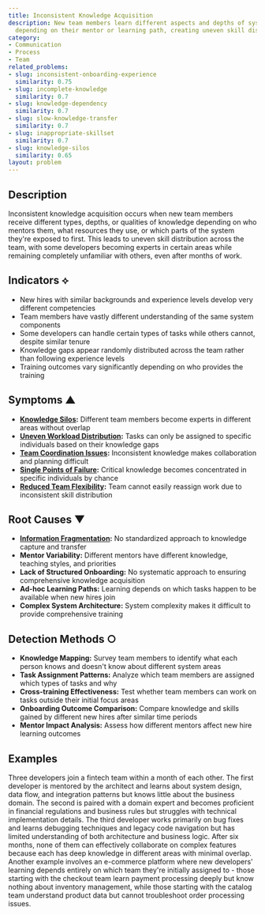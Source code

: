 ```yaml
---
title: Inconsistent Knowledge Acquisition
description: New team members learn different aspects and depths of system knowledge
  depending on their mentor or learning path, creating uneven skill distribution.
category:
- Communication
- Process
- Team
related_problems:
- slug: inconsistent-onboarding-experience
  similarity: 0.75
- slug: incomplete-knowledge
  similarity: 0.7
- slug: knowledge-dependency
  similarity: 0.7
- slug: slow-knowledge-transfer
  similarity: 0.7
- slug: inappropriate-skillset
  similarity: 0.7
- slug: knowledge-silos
  similarity: 0.65
layout: problem
---
```


## Description

Inconsistent knowledge acquisition occurs when new team members receive different types, depths, or qualities of knowledge depending on who mentors them, what resources they use, or which parts of the system they're exposed to first. This leads to uneven skill distribution across the team, with some developers becoming experts in certain areas while remaining completely unfamiliar with others, even after months of work.

## Indicators ⟡

- New hires with similar backgrounds and experience levels develop very different competencies
- Team members have vastly different understanding of the same system components
- Some developers can handle certain types of tasks while others cannot, despite similar tenure
- Knowledge gaps appear randomly distributed across the team rather than following experience levels
- Training outcomes vary significantly depending on who provides the training

## Symptoms ▲

- **[Knowledge Silos](knowledge-silos.md):** Different team members become experts in different areas without overlap
- **[Uneven Workload Distribution](uneven-workload-distribution.md):** Tasks can only be assigned to specific individuals based on their knowledge gaps
- **[Team Coordination Issues](team-coordination-issues.md):** Inconsistent knowledge makes collaboration and planning difficult
- **[Single Points of Failure](single-points-of-failure.md):** Critical knowledge becomes concentrated in specific individuals by chance
- **[Reduced Team Flexibility](reduced-team-flexibility.md):** Team cannot easily reassign work due to inconsistent skill distribution

## Root Causes ▼

- **[Information Fragmentation](information-fragmentation.md):** No standardized approach to knowledge capture and transfer
- **Mentor Variability:** Different mentors have different knowledge, teaching styles, and priorities
- **Lack of Structured Onboarding:** No systematic approach to ensuring comprehensive knowledge acquisition
- **Ad-hoc Learning Paths:** Learning depends on which tasks happen to be available when new hires join
- **Complex System Architecture:** System complexity makes it difficult to provide comprehensive training

## Detection Methods ○

- **Knowledge Mapping:** Survey team members to identify what each person knows and doesn't know about different system areas
- **Task Assignment Patterns:** Analyze which team members are assigned which types of tasks and why
- **Cross-training Effectiveness:** Test whether team members can work on tasks outside their initial focus areas
- **Onboarding Outcome Comparison:** Compare knowledge and skills gained by different new hires after similar time periods
- **Mentor Impact Analysis:** Assess how different mentors affect new hire learning outcomes

## Examples

Three developers join a fintech team within a month of each other. The first developer is mentored by the architect and learns about system design, data flow, and integration patterns but knows little about the business domain. The second is paired with a domain expert and becomes proficient in financial regulations and business rules but struggles with technical implementation details. The third developer works primarily on bug fixes and learns debugging techniques and legacy code navigation but has limited understanding of both architecture and business logic. After six months, none of them can effectively collaborate on complex features because each has deep knowledge in different areas with minimal overlap. Another example involves an e-commerce platform where new developers' learning depends entirely on which team they're initially assigned to - those starting with the checkout team learn payment processing deeply but know nothing about inventory management, while those starting with the catalog team understand product data but cannot troubleshoot order processing issues.